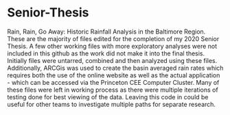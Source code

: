# Senior-Thesis
Rain, Rain, Go Away: Historic Rainfall Analysis in the Baltimore Region.
These are the majority of files edited for the completion of my 2020 Senior Thesis.
A few other working files with more exploratory analyses were not included in this github as the work did not make it into the final thesis.
Initially files were untarred, combined and then analyzed using these files.
Additionally, ARCGis was used to create the basin averaged rain rates which requires both the use of the online
website as well as the actual application - which can be accessed via the Princeton CEE Computer Cluster.
Many of these files were left in working process as there were multiple iterations of testing done for best viewing of the data.
Leaving this code in could be useful for other teams to investigate multiple paths for separate research.
